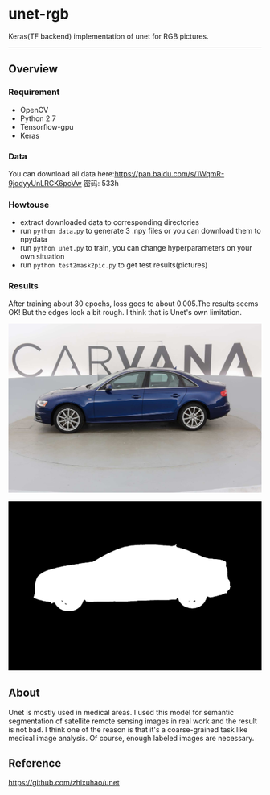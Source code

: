 # unet-rgb

Keras(TF backend) implementation of unet for RGB pictures.

---

## Overview
### Requirement
- OpenCV
- Python 2.7
- Tensorflow-gpu
- Keras

### Data
You can download all data here:https://pan.baidu.com/s/1WqmR-9jodyyUnLRCK6pcVw 密码: 533h

### Howtouse
- extract downloaded data to corresponding directories
- run ```python data.py``` to generate 3 .npy files or you can download them to npydata
- run ```python unet.py``` to train, you can change hyperparameters on your own situation
- run ```python test2mask2pic.py``` to get test results(pictures)

### Results
After training about 30 epochs, loss goes to about 0.005.The results seems OK! But the edges look a bit rough. I think that is Unet's own limitation.

![img/0test.jpg](img/0test.jpg)

![img/0label.jpg](img/0label.jpg)

## About
Unet is mostly used in medical areas. I used this model for semantic segmentation of satellite remote sensing images in real work and the result is not bad. I think one of the reason is that it's a coarse-grained task like medical image analysis. Of course, enough labeled images are necessary.

## Reference
https://github.com/zhixuhao/unet
